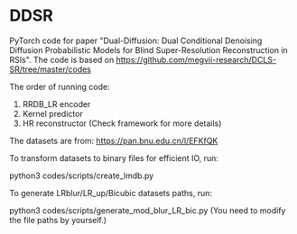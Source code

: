 # DDSR
PyTorch code for paper "Dual-Diffusion: Dual Conditional Denoising Diffusion Probabilistic Models for Blind Super-Resolution Reconstruction in RSIs".
The code is based on https://github.com/megvii-research/DCLS-SR/tree/master/codes


The order of running code:
1. RRDB_LR encoder
2. Kernel predictor
3. HR reconstructor
(Check framework for more details)

The datasets are from:
https://pan.bnu.edu.cn/l/EFKfQK 

To transform datasets to binary files for efficient IO, run:

python3 codes/scripts/create_lmdb.py

To generate LRblur/LR_up/Bicubic datasets paths, run:

python3 codes/scripts/generate_mod_blur_LR_bic.py
(You need to modify the file paths by yourself.)
